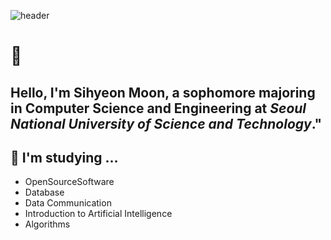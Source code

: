 ![header](https://capsule-render.vercel.app/api?type=waving&color=auto&height=200&section=header&text=Hello!%20I'm%20YourName&fontSize=32)

# 👋 

Hello, I'm Sihyeon Moon, a sophomore majoring in **Computer Science and Engineering** at *Seoul National University of Science and Technology*."
---

## 🔹 I'm studying ...
* OpenSourceSoftware 
* Database
* Data Communication
* Introduction to Artificial Intelligence
* Algorithms